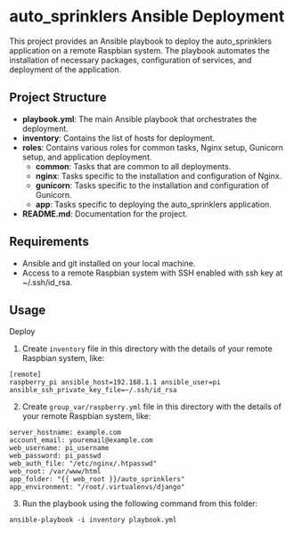 # auto_sprinklers Ansible Deployment

This project provides an Ansible playbook to deploy the auto_sprinklers application on a remote Raspbian system. The playbook automates the installation of necessary packages, configuration of services, and deployment of the application.

## Project Structure

- **playbook.yml**: The main Ansible playbook that orchestrates the deployment.
- **inventory**: Contains the list of hosts for deployment.
- **roles**: Contains various roles for common tasks, Nginx setup, Gunicorn setup, and application deployment.
  - **common**: Tasks that are common to all deployments.
  - **nginx**: Tasks specific to the installation and configuration of Nginx.
  - **gunicorn**: Tasks specific to the installation and configuration of Gunicorn.
  - **app**: Tasks specific to deploying the auto_sprinklers application.
- **README.md**: Documentation for the project.

## Requirements

- Ansible and git installed on your local machine.
- Access to a remote Raspbian system with SSH enabled with ssh key at ~/.ssh/id_rsa.

## Usage
Deploy 

1. Create `inventory` file in this directory with the details of your remote Raspbian system, like:
```
[remote]
raspberry_pi ansible_host=192.168.1.1 ansible_user=pi ansible_ssh_private_key_file=~/.ssh/id_rsa
```
2. Create `group_var/raspberry.yml` file in this directory with the details of your remote Raspbian system, like:
```
server_hostname: example.com
account_email: youremail@example.com
web_username: pi_username
web_password: pi_passwd
web_auth_file: "/etc/nginx/.htpasswd"
web_root: /var/www/html
app_folder: "{{ web_root }}/auto_sprinklers"
app_environment: "/root/.virtualenvs/django"

```
3. Run the playbook using the following command from this folder:
```
ansible-playbook -i inventory playbook.yml
```
